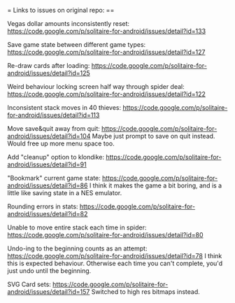 = Links to issues on original repo: ==

Vegas dollar amounts inconsistently reset:
https://code.google.com/p/solitaire-for-android/issues/detail?id=133

Save game state between different game types:
https://code.google.com/p/solitaire-for-android/issues/detail?id=127

Re-draw cards after loading:
https://code.google.com/p/solitaire-for-android/issues/detail?id=125

Weird behaviour locking screen half way through spider deal:
https://code.google.com/p/solitaire-for-android/issues/detail?id=122

Inconsistent stack moves in 40 thieves:
https://code.google.com/p/solitaire-for-android/issues/detail?id=113

Move save&quit away from quit:
https://code.google.com/p/solitaire-for-android/issues/detail?id=104
Maybe just prompt to save on quit instead. Would free up more menu space too.

Add "cleanup" option to klondike:
https://code.google.com/p/solitaire-for-android/issues/detail?id=91

"Bookmark" current game state:
https://code.google.com/p/solitaire-for-android/issues/detail?id=86
I think it makes the game a bit boring, and is a little like saving state in a NES emulator.

Rounding errors in stats:
https://code.google.com/p/solitaire-for-android/issues/detail?id=82

Unable to move entire stack each time in spider:
https://code.google.com/p/solitaire-for-android/issues/detail?id=80

Undo-ing to the beginning counts as an attempt:
https://code.google.com/p/solitaire-for-android/issues/detail?id=78
I think this is expected behaviour. Otherwise each time you can't complete, you'd just undo until the beginning.

SVG Card sets:
https://code.google.com/p/solitaire-for-android/issues/detail?id=157
Switched to high res bitmaps instead.


